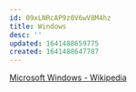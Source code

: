 ```yaml
---
id: 09xLNRcAP9z0V6wV8M4hz
title: Windows
desc: ''
updated: 1641488659775
created: 1641488647787
---
```


[Microsoft Windows - Wikipedia](https://en.wikipedia.org/wiki/Microsoft_Windows)